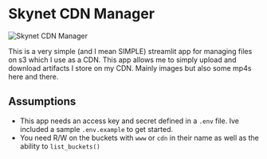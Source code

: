 # Skynet CDN Manager

![Skynet CDN Manager](https://cdn.n3rd-media.com/gfx/general/cdn.png)

This is a very simple (and I mean SIMPLE) streamlit app for managing files on s3 which I use as a CDN. This app allows
me to simply upload and download artifacts I store on my CDN. Mainly images but also some mp4s here and there.

## Assumptions

- This app needs an access key and secret defined in a `.env` file. Ive included a sample `.env.example` to get started.
- You need R/W on the buckets with `www` or `cdn` in their name as well as the ability to `list_buckets()`
